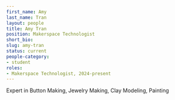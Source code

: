 ```yaml
---
first_name: Amy 
last_name: Tran 
layout: people
title: Amy Tran
position: Makerspace Technologist
short_bio:
slug: amy-tran
status: current
people-category:
- student
roles:
- Makerspace Technologist, 2024-present
---
```


Expert in Button Making, Jewelry Making, Clay Modeling, Painting
